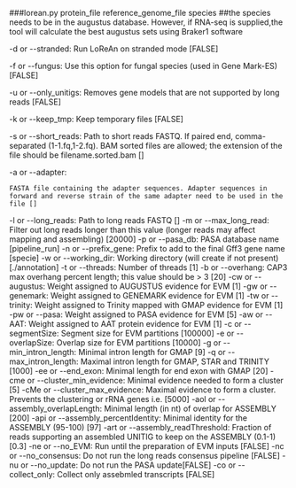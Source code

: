 
###lorean.py protein_file reference_genome_file species
##the species needs to be in the augustus database. However, if RNA-seq is supplied,the tool will calculate the best augustus sets using Braker1 software

-d or --stranded: 
    Run LoReAn on stranded mode [FALSE]
    
-f or --fungus: 
    Use this option for fungal species (used in Gene Mark-ES)  [FALSE]
    
-u or --only_unitigs: 
    Removes gene models that are not supported by long reads [FALSE]
    
-k or --keep_tmp: 
    Keep temporary files [FALSE]
    
-s or --short_reads: 
    Path to short reads FASTQ. If paired end, comma-separated (1-1.fq,1-2.fq). BAM sorted files are allowed; the extension of the file should be filename.sorted.bam []
    
-a or --adapter:
    
    FASTA file containing the adapter sequences. Adapter sequences in forward and reverse strain of the same adapter need to be used in the file []
-l or --long_reads: 
    Path to long reads FASTQ []
-m or --max_long_read: 
    Filter out long reads longer than this value (longer reads may affect mapping and assembling) [20000]
-p or --pasa_db: 
    PASA database name [pipeline_run]
-n or --prefix_gene: 
    Prefix to add to the final Gff3 gene name [specie]
-w or --working_dir: 
    Working directory (will create if not present) [./annotation]
-t or --threads: 
    Number of threads [1]
-b or --overhang: 
    CAP3 max overhang percent length; this value should be > 3 [20]
-cw or --augustus: 
    Weight assigned to AUGUSTUS evidence for EVM [1]
-gw or --genemark: 
    Weight assigned to GENEMARK evidence for EVM [1]
-tw or --trinity: 
    Weight assigned to Trinity mapped with GMAP evidence for EVM [1]
-pw or --pasa: 
    Weight assigned to PASA evidence for EVM [5]
-aw or --AAT:
    Weight assigned to AAT protein evidence for EVM [1]
-c or --segmentSize:
    Segment size for EVM partitions [100000]
-e or --overlapSize:
    Overlap size for EVM partitions [10000]
-g or --min_intron_length:
    Minimal intron length for GMAP [9]
-q or --max_intron_length:
    Maximal intron length for GMAP, STAR and TRINITY [1000]
-ee or --end_exon:
    Minimal length for end exon with GMAP [20]
-cme or --cluster_min_evidence: 
    Minimal evidence needed to form a cluster [5]
-cMe or --cluster_max_evidence: 
    Maximal evidence to form a cluster. Prevents the clustering or rRNA genes i.e. [5000]
-aol or --assembly_overlapLength: 
    Minimal length (in nt) of overlap for ASSEMBLY [200]
-api or --assembly_percentIdentity: 
    Minimal identity for the ASSEMBLY (95-100) [97]
-art or --assembly_readThreshold: 
    Fraction of reads supporting an assembled UNITIG to keep on the ASSEMBLY (0.1-1) [0.3]
-ne or --no_EVM: 
    Run until the preparation of EVM inputs [FALSE]
-nc or --no_consensus: 
    Do not run the long reads consensus pipeline [FALSE]
-nu or --no_update: 
    Do not run the PASA update[FALSE]
-co or --collect_only: 
    Collect only assebmled transcripts [FALSE]

